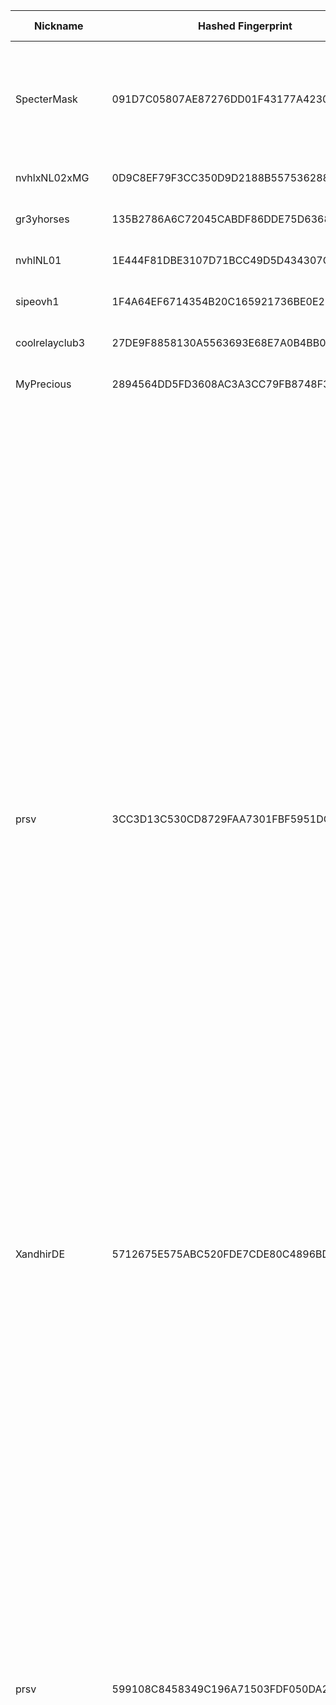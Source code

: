 | Nickname |  Hashed Fingerprint	| Or Addresses | Contact | Running | Flags | Last Seen | First Seen | Last Restarted | Advertised Bandwidth | Platform | Version | Version Status | Recommended Version | Verified hostnames | Exit policy |
|---|---|---|---|---|---|---|---|---|---|---|---|---|---|---|---|
|SpecterMask | 091D7C05807AE87276DD01F43177A4230DDA1ACE | ["146.19.254.182:22"] | vaportrack@pm.me | true | Exit, Running, V2Dir, Valid | 2025-08-22 17:00:00 | 2025-08-22 12:00:00 | 2025-08-22 11:14:59 | 0 | Tor 0.4.8.17 on Linux | 0.4.8.17 | recommended | true | N/A | ["reject 0.0.0.0/8:*","reject 169.254.0.0/16:*","reject 127.0.0.0/8:*","reject 192.168.0.0/16:*","reject 10.0.0.0/8:*","reject 172.16.0.0/12:*","reject 146.19.254.182:*","accept *:80","accept *:443","reject *:*"]|
|nvhlxNL02xMG | 0D9C8EF79F3CC350D9D2188B557536288C655E09 | ["188.89.202.120:9001"] | tor02@nvhl.nl | true | Running, V2Dir, Valid | 2025-08-22 17:00:00 | 2025-08-22 15:00:00 | 2025-08-22 14:24:22 | 0 | Tor 0.4.8.10 on Linux | 0.4.8.10 | recommended | true | N/A | ["reject *:*"]|
|gr3yhorses | 135B2786A6C72045CABDF86DDE75D6368A0226AC | ["109.175.247.24:9011"] | tor.deploy555@passmail.com | true | Running, V2Dir, Valid | 2025-08-22 17:00:00 | 2025-08-22 16:00:00 | 2025-08-22 15:39:59 | 0 | Tor 0.4.8.17 on Linux | 0.4.8.17 | recommended | true | N/A | ["reject *:*"]|
|nvhlNL01 | 1E444F81DBE3107D71BCC49D5D434307C261E94C | ["188.89.202.120:9051"] | tor-nl-01@nvhl.nl | false | Running, V2Dir, Valid | 2025-08-22 10:00:00 | 2025-08-22 10:00:00 | 2025-08-22 09:10:47 | 0 | Tor 0.4.8.17 on Linux | 0.4.8.17 | recommended | true | N/A | ["reject *:*"]|
|sipeovh1 | 1F4A64EF6714354B20C165921736BE0E2F3D157D | ["188.165.226.228:9001","[2001:41d0:2:ade4::1]:9001"] | / | true | Running, V2Dir, Valid | 2025-08-22 17:00:00 | 2025-08-22 09:00:00 | 2025-08-22 07:52:35 | 0 | Tor 0.4.8.16 on Linux | 0.4.8.16 | recommended | true | ["sipe.ovh"] | ["reject *:*"]|
|coolrelayclub3 | 27DE9F8858130A5563693E68E7A0B4BB05A3E551 | ["167.99.249.6:443"] | stalemate-hut-jam@duck.com | false | Running, V2Dir, Valid | 2025-08-22 02:00:00 | 2025-08-22 01:00:00 | 2025-08-22 00:05:12 | 0 | Tor 0.4.8.17 on Linux | 0.4.8.17 | recommended | true | N/A | ["reject *:*"]|
|MyPrecious | 2894564DD5FD3608AC3A3CC79FB8748F36A5407E | ["154.205.129.89:9001"] | N/A | true | Running, V2Dir, Valid | 2025-08-22 17:00:00 | 2025-08-22 10:00:00 | 2025-08-22 08:57:18 | 0 | Tor 0.4.8.17 on Linux | 0.4.8.17 | recommended | true | N/A | ["reject *:*"]|
|prsv | 3CC3D13C530CD8729FAA7301FBF5951DC21FB432 | ["93.94.51.243:9200"] | email:admin[]prsv.ch url:https://prsv.ch/ proof:uri-rsa ciissversion:2 | true | Exit, Running, V2Dir, Valid | 2025-08-22 17:00:00 | 2025-08-22 05:00:00 | 2025-08-22 05:49:30 | 0 | Tor 0.4.8.17 on Linux | 0.4.8.17 | recommended | true | N/A | ["reject 0.0.0.0/8:*","reject 169.254.0.0/16:*","reject 127.0.0.0/8:*","reject 192.168.0.0/16:*","reject 10.0.0.0/8:*","reject 172.16.0.0/12:*","reject 93.94.51.243:*","accept *:43","accept *:53","accept *:79-81","accept *:194","accept *:220","accept *:389","accept *:443","accept *:531","accept *:543-544","accept *:554","accept *:563","accept *:636","accept *:706","accept *:853","accept *:873","accept *:902-904","accept *:981","accept *:989-995","accept *:1194","accept *:1220","accept *:1293","accept *:1500","accept *:1533","accept *:1677","accept *:1723","accept *:1755","accept *:1863","accept *:2082","accept *:2083","accept *:2086-2087","accept *:2095-2096","accept *:2102-2104","accept *:3128","accept *:3690","accept *:4321","accept *:4643","accept *:5050","accept *:5190","accept *:5222-5223","accept *:5228","accept *:6660-6669","accept *:6679","accept *:6697","accept *:8000","accept *:8008","accept *:8074","accept *:8080","accept *:8082","accept *:8087-8088","accept *:8332-8333","accept *:8443","accept *:8888","accept *:9418","accept *:9999","accept *:10000","accept *:11371","accept *:19294","accept *:19638","accept *:50002","accept *:64738","reject *:*"]|
|XandhirDE | 5712675E575ABC520FDE7CDE80C4896BDC8E261D | ["217.154.119.59:9001","[2a02:2479:3c:5900::1]:9001"] | Telegramm @xandhirde | true | Running, V2Dir, Valid | 2025-08-22 17:00:00 | 2025-08-22 08:00:00 | 2025-08-22 07:48:39 | 0 | Tor 0.4.8.17 on Linux | 0.4.8.17 | recommended | true | ["ip217.154.119-59.pbiaas.com"] | ["reject *:*"]|
|prsv | 599108C8458349C196A71503FDF050DA2B65072B | ["93.94.51.243:9100"] | email:admin[]prsv.ch url:https://prsv.ch/ proof:uri-rsa ciissversion:2 | true | Exit, Running, V2Dir, Valid | 2025-08-22 17:00:00 | 2025-08-22 05:00:00 | 2025-08-22 05:48:56 | 0 | Tor 0.4.8.17 on Linux | 0.4.8.17 | recommended | true | N/A | ["reject 0.0.0.0/8:*","reject 169.254.0.0/16:*","reject 127.0.0.0/8:*","reject 192.168.0.0/16:*","reject 10.0.0.0/8:*","reject 172.16.0.0/12:*","reject 93.94.51.243:*","accept *:43","accept *:53","accept *:79-81","accept *:194","accept *:220","accept *:389","accept *:443","accept *:531","accept *:543-544","accept *:554","accept *:563","accept *:636","accept *:706","accept *:853","accept *:873","accept *:902-904","accept *:981","accept *:989-995","accept *:1194","accept *:1220","accept *:1293","accept *:1500","accept *:1533","accept *:1677","accept *:1723","accept *:1755","accept *:1863","accept *:2082","accept *:2083","accept *:2086-2087","accept *:2095-2096","accept *:2102-2104","accept *:3128","accept *:3690","accept *:4321","accept *:4643","accept *:5050","accept *:5190","accept *:5222-5223","accept *:5228","accept *:6660-6669","accept *:6679","accept *:6697","accept *:8000","accept *:8008","accept *:8074","accept *:8080","accept *:8082","accept *:8087-8088","accept *:8332-8333","accept *:8443","accept *:8888","accept *:9418","accept *:9999","accept *:10000","accept *:11371","accept *:19294","accept *:19638","accept *:50002","accept *:64738","reject *:*"]|
|prsv | 5F14199FA8BEA09EFB2A77B634E68117CF45F00B | ["93.94.51.243:9000"] | email:admin[]prsv.ch url:https://prsv.ch/ proof:uri-rsa ciissversion:2 | true | Exit, Running, V2Dir, Valid | 2025-08-22 17:00:00 | 2025-08-22 05:00:00 | 2025-08-22 05:48:21 | 0 | Tor 0.4.8.17 on Linux | 0.4.8.17 | recommended | true | N/A | ["reject 0.0.0.0/8:*","reject 169.254.0.0/16:*","reject 127.0.0.0/8:*","reject 192.168.0.0/16:*","reject 10.0.0.0/8:*","reject 172.16.0.0/12:*","reject 93.94.51.243:*","accept *:43","accept *:53","accept *:79-81","accept *:194","accept *:220","accept *:389","accept *:443","accept *:531","accept *:543-544","accept *:554","accept *:563","accept *:636","accept *:706","accept *:853","accept *:873","accept *:902-904","accept *:981","accept *:989-995","accept *:1194","accept *:1220","accept *:1293","accept *:1500","accept *:1533","accept *:1677","accept *:1723","accept *:1755","accept *:1863","accept *:2082","accept *:2083","accept *:2086-2087","accept *:2095-2096","accept *:2102-2104","accept *:3128","accept *:3690","accept *:4321","accept *:4643","accept *:5050","accept *:5190","accept *:5222-5223","accept *:5228","accept *:6660-6669","accept *:6679","accept *:6697","accept *:8000","accept *:8008","accept *:8074","accept *:8080","accept *:8082","accept *:8087-8088","accept *:8332-8333","accept *:8443","accept *:8888","accept *:9418","accept *:9999","accept *:10000","accept *:11371","accept *:19294","accept *:19638","accept *:50002","accept *:64738","reject *:*"]|
|coolrelayclub4 | 6306C4D2EAE3D00F688B0DFF919884FE97E26042 | ["165.232.115.61:443"] | stalemate-hut-jam@duck.com | false | Running, V2Dir, Valid | 2025-08-22 02:00:00 | 2025-08-22 01:00:00 | 2025-08-22 00:42:12 | 0 | Tor 0.4.8.17 on Linux | 0.4.8.17 | recommended | true | N/A | ["reject *:*"]|
|SpecterMask | 6467EC98983F8C30A217C5CE5F50252EBAAA1480 | ["146.19.254.182:3389"] | vaportrack@pm.me | true | Exit, Running, V2Dir, Valid | 2025-08-22 17:00:00 | 2025-08-22 12:00:00 | 2025-08-22 11:17:47 | 0 | Tor 0.4.8.17 on Linux | 0.4.8.17 | recommended | true | N/A | ["reject 0.0.0.0/8:*","reject 169.254.0.0/16:*","reject 127.0.0.0/8:*","reject 192.168.0.0/16:*","reject 10.0.0.0/8:*","reject 172.16.0.0/12:*","reject 146.19.254.182:*","accept *:80","accept *:443","reject *:*"]|
|test | 653E7F445831E5993A36BA562A6F65064DC575C0 | ["88.67.87.211:9001"] | test | false | Running, V2Dir, Valid | 2025-08-22 12:00:00 | 2025-08-22 12:00:00 | 2025-08-22 11:46:47 | 0 | Tor 0.4.8.16 on Linux | 0.4.8.16 | recommended | true | ["dslb-088-067-087-211.088.067.pools.vodafone-ip.de"] | ["reject *:*"]|
|SpecterMask | 6B86E967F08BBD610229B9CDBB317A41D9679153 | ["146.19.254.182:8443"] | vaportrack@pm.me | true | Exit, Running, V2Dir, Valid | 2025-08-22 17:00:00 | 2025-08-22 12:00:00 | 2025-08-22 11:16:40 | 0 | Tor 0.4.8.17 on Linux | 0.4.8.17 | recommended | true | N/A | ["reject 0.0.0.0/8:*","reject 169.254.0.0/16:*","reject 127.0.0.0/8:*","reject 192.168.0.0/16:*","reject 10.0.0.0/8:*","reject 172.16.0.0/12:*","reject 146.19.254.182:*","accept *:80","accept *:443","reject *:*"]|
|prsv | 740070FBCEA6C82CCB312B7FA7F60724BB50EF03 | ["93.94.51.243:9300"] | email:admin[]prsv.ch url:https://prsv.ch/ proof:uri-rsa ciissversion:2 | true | Exit, Running, V2Dir, Valid | 2025-08-22 17:00:00 | 2025-08-22 05:00:00 | 2025-08-22 05:50:05 | 0 | Tor 0.4.8.17 on Linux | 0.4.8.17 | recommended | true | N/A | ["reject 0.0.0.0/8:*","reject 169.254.0.0/16:*","reject 127.0.0.0/8:*","reject 192.168.0.0/16:*","reject 10.0.0.0/8:*","reject 172.16.0.0/12:*","reject 93.94.51.243:*","accept *:43","accept *:53","accept *:79-81","accept *:194","accept *:220","accept *:389","accept *:443","accept *:531","accept *:543-544","accept *:554","accept *:563","accept *:636","accept *:706","accept *:853","accept *:873","accept *:902-904","accept *:981","accept *:989-995","accept *:1194","accept *:1220","accept *:1293","accept *:1500","accept *:1533","accept *:1677","accept *:1723","accept *:1755","accept *:1863","accept *:2082","accept *:2083","accept *:2086-2087","accept *:2095-2096","accept *:2102-2104","accept *:3128","accept *:3690","accept *:4321","accept *:4643","accept *:5050","accept *:5190","accept *:5222-5223","accept *:5228","accept *:6660-6669","accept *:6679","accept *:6697","accept *:8000","accept *:8008","accept *:8074","accept *:8080","accept *:8082","accept *:8087-8088","accept *:8332-8333","accept *:8443","accept *:8888","accept *:9418","accept *:9999","accept *:10000","accept *:11371","accept *:19294","accept *:19638","accept *:50002","accept *:64738","reject *:*"]|
|Unnamed | 855B82448BAEB01A743232953BAC8FCE4245C277 | ["185.65.244.99:9001"] | N/A | false | Running, V2Dir, Valid | 2025-08-22 09:00:00 | 2025-08-22 09:00:00 | 2025-08-22 08:43:40 | 0 | Tor 0.4.8.16 on Linux | 0.4.8.16 | recommended | true | ["ipfire420.bigbrain.com.ua"] | ["reject *:*"]|
|Freelay | 8BBB78CEFDB03B3A919743F693BEC2A0C81D0417 | ["212.227.52.236:443","[2a02:2479:44:9000::1]:443"] | freelay@proton.me | true | Running, V2Dir, Valid | 2025-08-22 17:00:00 | 2025-08-22 10:00:00 | 2025-08-22 09:27:23 | 0 | Tor 0.4.8.17 on Linux | 0.4.8.17 | recommended | true | ["ip212-227-52-236.pbiaas.com"] | ["reject *:*"]|
|JamesSulivan | A1A8E43A25F325FAAD729AF51FF085041B376378 | ["145.239.16.70:9001"] | jsulivan@monster.inc | true | Running, V2Dir, Valid | 2025-08-22 17:00:00 | 2025-08-22 10:00:00 | 2025-08-22 09:24:08 | 0 | Tor 0.4.8.17 on Linux | 0.4.8.17 | recommended | true | ["ip70.ip-145-239-16.eu"] | ["reject *:*"]|
|somethingYouLike | B5BF4C7F2F03F2CBD21F78CD19738236F8146CB2 | ["77.173.77.247:45535","[2a02:a467:c6a3:0:9ae5:eb6:d27:2934]:45535"] | tor.paging269@passinbox.com | true | Running, V2Dir, Valid | 2025-08-22 17:00:00 | 2025-08-22 14:00:00 | 2025-08-22 12:41:36 | 0 | Tor 0.4.8.17 on Linux | 0.4.8.17 | recommended | true | ["77-173-77-247.fixed.kpn.net"] | ["reject *:*"]|
|nvhlNL02 | C088768813E35CD4735ED0BB4A3674FE0A06BD13 | ["188.89.202.120:9001"] | tor02@nvhl.nl | false | Running, V2Dir, Valid | 2025-08-22 14:00:00 | 2025-08-22 14:00:00 | 2025-08-22 13:19:56 | 0 | Tor 0.4.8.16 on Linux | 0.4.8.16 | recommended | true | N/A | ["reject *:*"]|
|tormatrix | D8DED7068F0FD7A42522D0DD380A5A7DBD1672FD | ["89.147.108.228:443"] | N/A | true | Running, V2Dir, Valid | 2025-08-22 17:00:00 | 2025-08-22 10:00:00 | 2025-08-22 09:44:26 | 0 | Tor 0.4.8.16 on Linux | 0.4.8.16 | recommended | true | N/A | ["reject *:*"]|
|sipeovh2 | DF119D8CEB2C6B833D097EAFCDAF2CC8B2C10C36 | ["94.23.255.71:9001","[2001:41d0:2:8247::1]:9001"] | / | true | Running, V2Dir, Valid | 2025-08-22 17:00:00 | 2025-08-22 09:00:00 | 2025-08-22 08:36:32 | 0 | Tor 0.4.8.17 on Linux | 0.4.8.17 | recommended | true | ["sipe.online"] | ["reject *:*"]|
|torrelay | E313DED0E5D673C8E4BE9E313EF1F64C20923D59 | ["142.93.158.116:443"] | x@x.com | true | Running, V2Dir, Valid | 2025-08-22 17:00:00 | 2025-08-22 16:00:00 | 2025-08-22 15:23:04 | 0 | Tor 0.4.8.17 on Linux | 0.4.8.17 | recommended | true | N/A | ["reject *:*"]|
|SpecterMask | E4BEBA99C44602B654C1FC12E5A9D043CBD76CCB | ["146.19.254.182:443"] | vaportrack@pm.me | true | Exit, Running, V2Dir, Valid | 2025-08-22 17:00:00 | 2025-08-22 12:00:00 | 2025-08-22 11:14:54 | 0 | Tor 0.4.8.17 on Linux | 0.4.8.17 | recommended | true | N/A | ["reject 0.0.0.0/8:*","reject 169.254.0.0/16:*","reject 127.0.0.0/8:*","reject 192.168.0.0/16:*","reject 10.0.0.0/8:*","reject 172.16.0.0/12:*","reject 146.19.254.182:*","accept *:80","accept *:443","reject *:*"]|
|SpecterMask | EBCCCD76C480E2F60641ECF50671BA449084E8B4 | ["146.19.254.182:80"] | vaportrack@pm.me | true | Exit, Running, V2Dir, Valid | 2025-08-22 17:00:00 | 2025-08-22 12:00:00 | 2025-08-22 11:15:32 | 0 | Tor 0.4.8.17 on Linux | 0.4.8.17 | recommended | true | N/A | ["reject 0.0.0.0/8:*","reject 169.254.0.0/16:*","reject 127.0.0.0/8:*","reject 192.168.0.0/16:*","reject 10.0.0.0/8:*","reject 172.16.0.0/12:*","reject 146.19.254.182:*","accept *:80","accept *:443","reject *:*"]|
